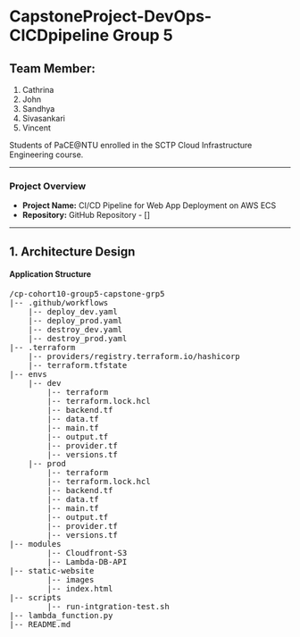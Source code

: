 # CapstoneProject-DevOps-CICDpipeline Group 5

## Team Member:

1. Cathrina
2. John
3. Sandhya
4. Sivasankari
5. Vincent 

</ul>
<p>Students of PaCE@NTU enrolled in the SCTP Cloud Infrastructure Engineering course.</p>

<hr>

<h3>Project Overview</h3>
<ul>
    <li><strong>Project Name:</strong> CI/CD Pipeline for Web App Deployment on AWS ECS</li>
    <li><strong>Repository:</strong> GitHub Repository - []</li>
</ul>

<hr>

## 1. Architecture Design

<h4>Application Structure</h4>
<pre>
/cp-cohort10-group5-capstone-grp5
|-- .github/workflows
    |-- deploy_dev.yaml
    |-- deploy_prod.yaml
    |-- destroy_dev.yaml
    |-- destroy_prod.yaml
|-- .terraform
    |-- providers/registry.terraform.io/hashicorp
    |-- terraform.tfstate
|-- envs
    |-- dev
        |-- terraform
        |-- terraform.lock.hcl
        |-- backend.tf
        |-- data.tf
        |-- main.tf
        |-- output.tf
        |-- provider.tf
        |-- versions.tf
    |-- prod
        |-- terraform
        |-- terraform.lock.hcl
        |-- backend.tf
        |-- data.tf
        |-- main.tf
        |-- output.tf
        |-- provider.tf
        |-- versions.tf
|-- modules
        |-- Cloudfront-S3
        |-- Lambda-DB-API
|-- static-website
        |-- images
        |-- index.html
|-- scripts
        |-- run-intgration-test.sh
|-- lambda_function.py
|-- README.md
</pre>

